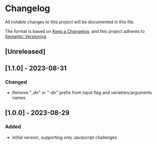 # Changelog

All notable changes to this project will be documented in this file.

The format is based on [Keep a Changelog](https://keepachangelog.com/en/1.0.0/),
and this project adheres to [Semantic Versioning](https://semver.org/spec/v2.0.0.html).

## [Unreleased]

## [1.1.0] - 2023-08-31

### Changed
- Remove "_dir" or "-dir" prefix from input flag and variables/arguments names

## [1.0.0] - 2023-08-29

### Added
- Initial version, supporting only Javascript challenges
